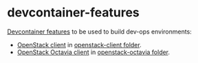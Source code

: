 # devcontainer-features

[Devcontainer features](https://containers.dev/) to be used to build dev-ops environments:
- [OpenStack client](https://docs.openstack.org/python-openstackclient/latest/) in [openstack-client folder](./src/openstack-client/).
- [OpenStack Octavia client](https://docs.openstack.org/python-octaviaclient/latest/) in [openstack-octavia folder](./src/openstack-octavia/).